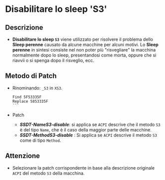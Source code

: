 # Disabilitare lo sleep 'S3' #

## Descrizione

- **Disabilitare lo sleep `S3`** viene utilizzato per risolvere il problema dello **Sleep perenne** causato da alcune macchine per alcuni motivi. Lo **Sleep perenne** in sintesi consiste nel non poter più "risvegliare" la macchina normalmente dopo lo sleep, presentandosi come morta, oppure che si riavvii o si spenga dopo il risveglio, ecc.

## Metodo di Patch

- Rinominando: `_S3` in `XS3`.

  ````testo
  Find 5F53335F
  Replace 5853335F
  ```

- Patch
  - ***SSDT-NameS3-disable***: si applica se `ACPI` descrive che il metodo `S3` è del tipo `Name`, che è il caso della maggior parte delle macchine.
  - ***SSDT-MethodS3-disable*** : Si applica se `ACPI` descrive il metodo `S3` come di tipo `Method`.

## Attenzione

- Selezionare la patch corrispondente in base alla descrizione originale `ACPI` del metodo `S3` della macchina.
